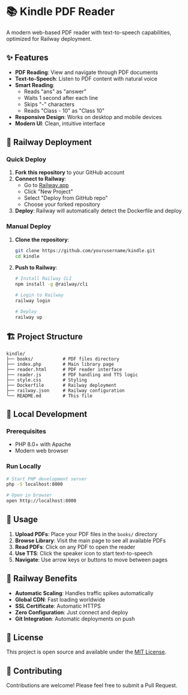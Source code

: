 # 📚 Kindle PDF Reader

A modern web-based PDF reader with text-to-speech capabilities, optimized for Railway deployment.

## ✨ Features

- **PDF Reading**: View and navigate through PDF documents
- **Text-to-Speech**: Listen to PDF content with natural voice
- **Smart Reading**: 
  - Reads "ans" as "answer"
  - Waits 1 second after each line
  - Skips "-" characters
  - Reads "Class - 10" as "Class 10"
- **Responsive Design**: Works on desktop and mobile devices
- **Modern UI**: Clean, intuitive interface

## 🚀 Railway Deployment

### Quick Deploy

1. **Fork this repository** to your GitHub account
2. **Connect to Railway**:
   - Go to [Railway.app](https://railway.app)
   - Click "New Project"
   - Select "Deploy from GitHub repo"
   - Choose your forked repository
3. **Deploy**: Railway will automatically detect the Dockerfile and deploy

### Manual Deploy

1. **Clone the repository**:
   ```bash
   git clone https://github.com/yourusername/kindle.git
   cd kindle
   ```

2. **Push to Railway**:
   ```bash
   # Install Railway CLI
   npm install -g @railway/cli
   
   # Login to Railway
   railway login
   
   # Deploy
   railway up
   ```

## 🏗️ Project Structure

```
kindle/
├── books/           # PDF files directory
├── index.php        # Main library page
├── reader.html      # PDF reader interface
├── reader.js        # PDF handling and TTS logic
├── style.css        # Styling
├── Dockerfile       # Railway deployment
├── railway.json     # Railway configuration
└── README.md        # This file
```

## 🔧 Local Development

### Prerequisites
- PHP 8.0+ with Apache
- Modern web browser

### Run Locally
```bash
# Start PHP development server
php -S localhost:8000

# Open in browser
open http://localhost:8000
```

## 📖 Usage

1. **Upload PDFs**: Place your PDF files in the `books/` directory
2. **Browse Library**: Visit the main page to see all available PDFs
3. **Read PDFs**: Click on any PDF to open the reader
4. **Use TTS**: Click the speaker icon to start text-to-speech
5. **Navigate**: Use arrow keys or buttons to move between pages

## 🎯 Railway Benefits

- **Automatic Scaling**: Handles traffic spikes automatically
- **Global CDN**: Fast loading worldwide
- **SSL Certificate**: Automatic HTTPS
- **Zero Configuration**: Just connect and deploy
- **Git Integration**: Automatic deployments on push

## 📝 License

This project is open source and available under the [MIT License](LICENSE).

## 🤝 Contributing

Contributions are welcome! Please feel free to submit a Pull Request.